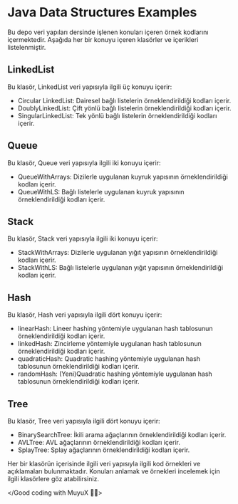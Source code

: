 # Java Data Structures Examples

Bu depo veri yapıları dersinde işlenen konuları içeren örnek kodlarını içermektedir. Aşağıda her bir konuyu içeren klasörler ve içerikleri listelenmiştir.

## LinkedList
Bu klasör, LinkedList veri yapısıyla ilgili üç konuyu içerir:

- Circular LinkedList: Dairesel bağlı listelerin örneklendirildiği kodları içerir.
- DoublyLinkedList: Çift yönlü bağlı listelerin örneklendirildiği kodları içerir.
- SingularLinkedList: Tek yönlü bağlı listelerin örneklendirildiği kodları içerir.

## Queue
Bu klasör, Queue veri yapısıyla ilgili iki konuyu içerir:

- QueueWithArrays: Dizilerle uygulanan kuyruk yapısının örneklendirildiği kodları içerir.
- QueueWithLS: Bağlı listelerle uygulanan kuyruk yapısının örneklendirildiği kodları içerir.

## Stack
Bu klasör, Stack veri yapısıyla ilgili iki konuyu içerir:

- StackWithArrays: Dizilerle uygulanan yığıt yapısının örneklendirildiği kodları içerir.
- StackWithLS: Bağlı listelerle uygulanan yığıt yapısının örneklendirildiği kodları içerir.

## Hash
Bu klasör, Hash veri yapısıyla ilgili dört konuyu içerir:

- linearHash: Lineer hashing yöntemiyle uygulanan hash tablosunun örneklendirildiği kodları içerir.
- linkedHash: Zincirleme yöntemiyle uygulanan hash tablosunun örneklendirildiği kodları içerir.
- quadraticHash: Quadratic hashing yöntemiyle uygulanan hash tablosunun örneklendirildiği kodları içerir.
- randomHash: (Yeni)Quadratic hashing yöntemiyle uygulanan hash tablosunun örneklendirildiği kodları içerir.

## Tree
Bu klasör, Tree veri yapısıyla ilgili dört konuyu içerir:

- BinarySearchTree: İkili arama ağaçlarının örneklendirildiği kodları içerir.
- AVLTree: AVL ağaçlarının örneklendirildiği kodları içerir.
- SplayTree: Splay ağaçlarının örneklendirildiği kodları içerir.

Her bir klasörün içerisinde ilgili veri yapısıyla ilgili kod örnekleri ve açıklamaları bulunmaktadır. Konuları anlamak ve örnekleri incelemek için ilgili klasörlere göz atabilirsiniz.

</Good coding with MuyuX 👨‍💻>